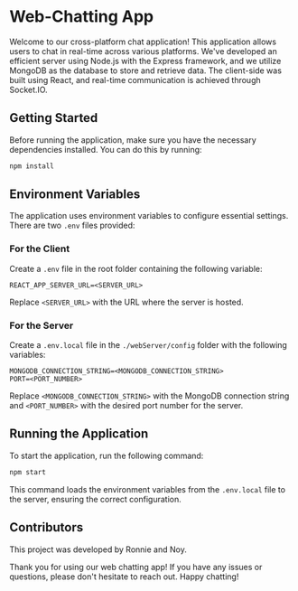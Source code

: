 # Web-Chatting App

Welcome to our cross-platform chat application! This application allows users to chat in real-time across various platforms. We've developed an efficient server using Node.js with the Express framework, and we utilize MongoDB as the database to store and retrieve data. The client-side was built using React, and real-time communication is achieved through Socket.IO.

## Getting Started

Before running the application, make sure you have the necessary dependencies installed. You can do this by running:

```bash
npm install
```

## Environment Variables

The application uses environment variables to configure essential settings. There are two `.env` files provided:

### For the Client

Create a `.env` file in the root folder containing the following variable:

```plaintext
REACT_APP_SERVER_URL=<SERVER_URL>
```

Replace `<SERVER_URL>` with the URL where the server is hosted.

### For the Server

Create a `.env.local` file in the `./webServer/config` folder with the following variables:

```plaintext
MONGODB_CONNECTION_STRING=<MONGODB_CONNECTION_STRING>
PORT=<PORT_NUMBER>
```

Replace `<MONGODB_CONNECTION_STRING>` with the MongoDB connection string and `<PORT_NUMBER>` with the desired port number for the server.

## Running the Application

To start the application, run the following command:

```bash
npm start
```

This command loads the environment variables from the `.env.local` file to the server, ensuring the correct configuration.

## Contributors

This project was developed by Ronnie and Noy. 

Thank you for using our web chatting app! If you have any issues or questions, please don't hesitate to reach out. Happy chatting!
